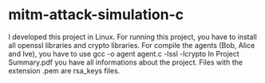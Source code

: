 # mitm-attack-simulation-c
I developed this project in Linux. For running this project, you have to install all openssl libraries and crypto libraries.
For compile the agents (Bob, Alice and Ive), you have to use gcc -o agent agent.c -lssl -lcrypto
In Project Summary.pdf you have all informations about the project.
Files with the extension .pem are rsa_keys files.
